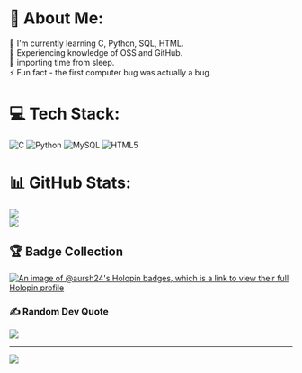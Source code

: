 # 💫 About Me:
🌱 I'm currently learning C, Python, SQL, HTML.<br>🔭 Experiencing knowledge of OSS and GitHub.<br>💬 importing time from sleep.<br>⚡ Fun fact - the first computer bug was actually a bug. <br>


# 💻 Tech Stack:
![C](https://img.shields.io/badge/c-%2300599C.svg?style=flat-square&logo=c&logoColor=white) ![Python](https://img.shields.io/badge/python-3670A0?style=flat-square&logo=python&logoColor=ffdd54) ![MySQL](https://img.shields.io/badge/mysql-%2300000f.svg?style=flat-square&logo=mysql&logoColor=white) ![HTML5](https://img.shields.io/badge/html5-%23E34F26.svg?style=flat-square&logo=html5&logoColor=white)
# 📊 GitHub Stats:
![](https://github-readme-stats.vercel.app/api?username=aursh24&theme=tokyonight&hide_border=true&include_all_commits=true&count_private=true)<br/>
![](https://github-readme-streak-stats.herokuapp.com/?user=aursh24&theme=tokyonight&hide_border=true)<br/>

## 🏆 Badge Collection
[![An image of @aursh24's Holopin badges, which is a link to view their full Holopin profile](https://holopin.me/aursh24)](https://holopin.io/@aursh24)

### ✍️ Random Dev Quote
![](https://quotes-github-readme.vercel.app/api?type=horizontal&theme=tokyonight)

---
[![](https://visitcount.itsvg.in/api?id=aursh24&icon=1&color=12)](https://visitcount.itsvg.in)

<!-- Proudly created with GPRM ( https://gprm.itsvg.in ) -->
